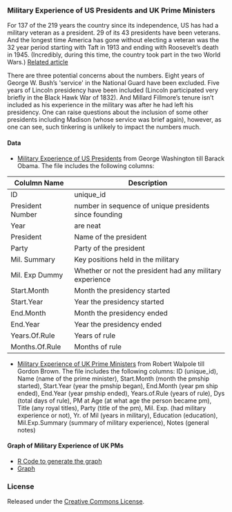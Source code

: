 ### Military Experience of US Presidents and UK Prime Ministers

For 137 of the 219 years the country since its independence, US has had a military veteran as a president. 29 of its 43 presidents have been veterans. And the longest time America has gone without electing a veteran was the 32 year period starting with Taft in 1913 and ending with Roosevelt’s death in 1945. (Incredibly, during this time, the country took part in the two World Wars.) [Related article](http://gbytes.gsood.com/2008/04/23/military-experience-of-us-presidents-1789-%E2%80%93-2008/)

There are three potential concerns about the numbers. Eight years of George W. Bush’s 'service' in the National Guard have been excluded. Five years of Lincoln presidency have been included (Lincoln participated very briefly in the Black Hawk War of 1832). And Millard Fillmore’s tenure isn’t included as his experience in the military was after he had left his presidency. One can raise questions about the inclusion of some other presidents including Madison (whose service was brief again), however, as one can see, such tinkering is unlikely to impact the numbers much.

#### Data
* [Military Experience of US Presidents](USPresMilExp.csv) from George Washington till Barack Obama. The file includes the following columns:

| Colulmn Name   		| Description   | 
| ----------------------|---------------|
| ID      				| unique_id 	|
| President Number      | number in sequence of unique presidents since founding     |
| Year 					| are neat      |
|President 				| Name of the president|
|Party 					| Party of the president|
|Mil. Summary 			| Key positions held in the military|
|Mil. Exp Dummy			| Whether or not the president had any military experience|
|Start.Month 			| Month the presidency started|
|Start.Year 			| Year the presidency started|
|End.Month 				| Month the presidency ended|
|End.Year 				| Year the presidency ended|
|Years.Of.Rule 			| Years of rule|
|Months.Of.Rule   		| Months of rule|

* [Military Experience of UK Prime Ministers](UKPMMilExp.csv) from Robert Walpole till Gordon Brown. The file includes the following columns: ID (unique_id), Name (name of the prime minister), Start.Month (month the pmship started), Start.Year (year the pmship began), End.Month (year pm ship ended), End.Year (year pmship ended), Years.of.Rule (years of rule), Dys (total days of rule), PM at Age (at what age the person became pm), Title (any royal titles), Party (title of the pm), Mil. Exp. (had military experience or not), Yr. of Mil (years in  military), Education (education), Mil.Exp.Summary (summary of military experience), Notes (general notes)

#### Graph of Military Experience of UK PMs
* [R Code to generate the graph](mil_plots.R)
* [Graph](ukmil.pdf)

### License
Released under the [Creative Commons License](License.md).
